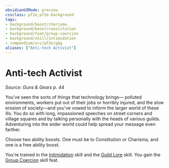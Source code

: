 ```yaml
---
obsidianUIMode: preview
cssclass: pf2e,pf2e-background
tags:
- background/boost/charisma
- background/boost/constitution
- background/feat/group-coercion
- background/skill/intimidation
- compendium/src/pf2e/g&g
aliases: ["Anti-tech Activist"]
---
```

# Anti-tech Activist
*Source: Guns & Gears p. 44*  

You've seen the sorts of things that technology brings— polluted environments, workers put out of their jobs or horribly injured, and the slow erosion of society—and you've vowed to inform the larger world of these ills. You do so with long, impassioned speeches on street corners and village squares and by talking personally with the heads of various guilds. Adventuring into the wider world could help spread your message even farther.

Choose two ability boosts. One must be to Constitution or Charisma, and one is a free ability boost.

You're trained in the [Intimidation](../../skills.md#Intimidation) skill and the [Guild Lore](../../skills.md#Lore) skill. You gain the [Group Coercion](../../feats/group-coercion.md) skill feat.
